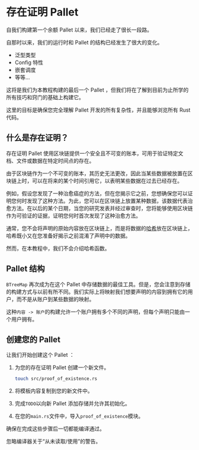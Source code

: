 # 存在证明 Pallet 

自我们构建第一个余额 Pallet 以来，我们已经走了很长一段路。

自那时以来，我们的运行时和 Pallet 的结构已经发生了很大的变化。

- 泛型类型
- Config 特性
- 嵌套调度
- 等等...

这将是我们为本教程构建的最后一个 Pallet ，但我们将在了解到目前为止所学的所有技巧和窍门的基础上构建它。

这里的目标是确保您完全理解 Pallet 开发的所有复杂性，并且能够浏览所有 Rust 代码。

## 什么是存在证明？

存在证明 Pallet 使用区块链提供一个安全且不可变的账本，可用于验证特定文档、文件或数据在特定时间点的存在。

由于区块链作为一个不可变的账本，其历史无法更改，因此当某些数据被放置在区块链上时，可以在将来的某个时间引用它，以表明某些数据在过去已经存在。

例如，假设您发现了一种治愈癌症的方法，但在您揭示它之前，您想确保您可以证明您何时发现了这种方法。为此，您可以在区块链上放置某种数据，该数据代表治愈方法。在以后的某个日期，当您的研究发表并经过审查时，您将能够使用区块链作为可验证的证据，证明您何时首次发现了这种治愈方法。

通常，您不会将声明的原始内容放在区块链上，而是将数据的[哈希](https://en.wikipedia.org/wiki/Cryptographic_hash_function)放在区块链上，哈希既小又在您准备好揭示之前混淆了声明中的数据。

然而，在本教程中，我们不会介绍哈希函数。

##  Pallet 结构

`BTreeMap` 再次成为在这个 Pallet 中存储数据的最佳工具。但是，您会注意到存储的构建方式与以前有所不同。我们实际上将映射我们想要声明的内容到拥有它的用户，而不是从账户到某些数据的映射。

这种`内容 -> 账户`的构建允许一个账户拥有多个不同的声明，但每个声明只能由一个用户拥有。

## 创建您的 Pallet 

让我们开始创建这个 Pallet ：

1. 为您的存在证明 Pallet 创建一个新文件。

	```bash
	touch src/proof_of_existence.rs
	```

2. 将模板内容复制到您的新文件中。

3. 完成`TODO`以向新 Pallet 添加存储并允许其初始化。

4. 在您的`main.rs`文件中，导入`proof_of_existence`模块。

确保在完成这些步骤后一切都能编译通过。

忽略编译器关于“从未读取/使用”的警告。